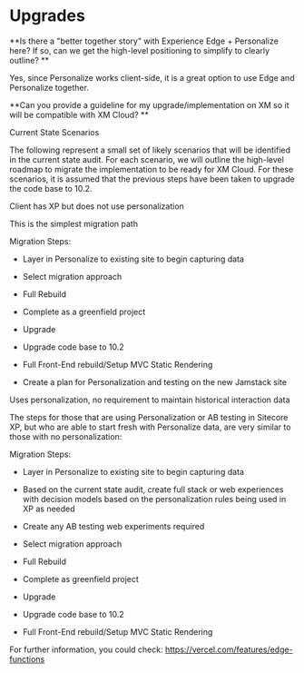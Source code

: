 # Upgrades

**Is there a &quot;better together story&quot; with Experience Edge + Personalize here? If so, can we get the high-level positioning to simplify to clearly outline? **

Yes, since Personalize works client-side, it is a great option to use Edge and Personalize together.

**Can you provide a guideline for my upgrade/implementation on XM so it will be compatible with XM Cloud? **

Current State Scenarios

The following represent a small set of likely scenarios that will be identified in the current state audit. For each scenario, we will outline the high-level roadmap to migrate the implementation to be ready for XM Cloud. For these scenarios, it is assumed that the previous steps have been taken to upgrade the code base to 10.2.

Client has XP but does not use personalization

This is the simplest migration path

Migration Steps:

- Layer in Personalize to existing site to begin capturing data

- Select migration approach

- Full Rebuild

- Complete as a greenfield project

- Upgrade

- Upgrade code base to 10.2

- Full Front-End rebuild/Setup MVC Static Rendering

- Create a plan for Personalization and testing on the new Jamstack site

Uses personalization, no requirement to maintain historical interaction data

The steps for those that are using Personalization or AB testing in Sitecore XP, but who are able to start fresh with Personalize data, are very similar to those with no personalization:

Migration Steps:

- Layer in Personalize to existing site to begin capturing data
- Based on the current state audit, create full stack or web experiences with decision models based on the personalization rules being used in XP as needed
- Create any AB testing web experiments required
- Select migration approach

- Full Rebuild

- Complete as greenfield project

- Upgrade

- Upgrade code base to 10.2
- Full Front-End rebuild/Setup MVC Static Rendering

For further information, you could check:
[https://vercel.com/features/edge-functions ](https://vercel.com/features/edge-functions%C2%A0)
